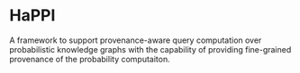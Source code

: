 # HaPPI
A framework to support provenance-aware query computation over probabilistic knowledge graphs with the capability of providing fine-grained provenance of
the probability computaiton.
